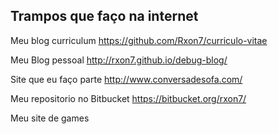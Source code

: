 ## Trampos que faço na internet

Meu blog curriculum https://github.com/Rxon7/curriculo-vitae

Meu Blog pessoal http://rxon7.github.io/debug-blog/

Site que eu faço parte http://www.conversadesofa.com/

Meu repositorio no Bitbucket https://bitbucket.org/rxon7/

Meu site de games 



